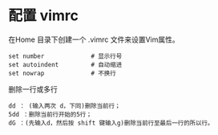 
# 配置 vimrc

在Home 目录下创建一个 .vimrc 文件来设置Vim属性。

```
set number             # 显示行号 
set autoindent         # 自动缩进 
set nowrap             # 不换行
```

删除一行或多行

```
dd ： (输入两次 d，下同)删除当前行；
5dd ：删除当前行开始的5行； 
dG ：(先输入d，然后按 shift 键输入g)删除当前行至最后一行的所以行。
```
